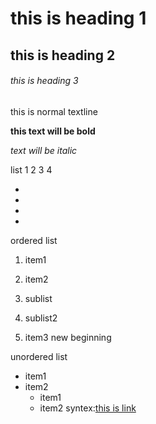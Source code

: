 # this is heading 1
## this is heading 2
###### this is heading 3
this is normal textline

**this text will be bold**

*text will be  italic*

list
1
2
3
4

*
*
*
*
ordered list
1. item1
2. item2
  1. sublist
  2. sublist2

3. item3
new beginning

unordered list
* item1
* item2
  * item1
  * item2
syntex:[this is link](https://www.youtube.com/)

